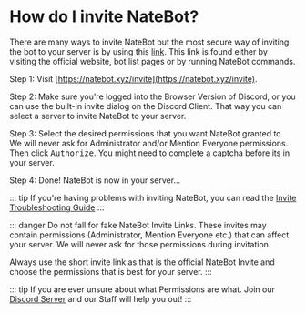 # How do I invite NateBot?

There are many ways to invite NateBot but the most secure way of inviting the bot to your server is by using this [link](https://natebot.xyz/invite). This link is found either by visiting the official website, bot list pages or by running NateBot commands.

Step 1: Visit ​[https://natebot.xyz/invite](https://natebot.xyz/invite).

Step 2: Make sure you're logged into the Browser Version of Discord, or you can use the built-in invite dialog on the Discord Client. That way you can select a server to invite NateBot to your server.

<!-- TODO: Placeholder for image -->

Step 3: Select the desired permissions that you want NateBot granted to. We will never ask for Administrator and/or Mention Everyone permissions. Then click <kbd>Authorize</kbd>. You might need to complete a captcha before its in your server.

<!-- TODO: Placeholder for image -->

Step 4: Done! NateBot is now in your server...

<!-- TODO: Placeholder for image -->

::: tip
If you're having problems with inviting NateBot, you can read the ​[Invite Troubleshooting Guide](/common-problems/invite-troubleshooting)
:::
<!-- TODO: ^^ -->

::: danger
Do not fall for fake NateBot Invite Links. These invites may contain permissions (Administrator, Mention Everyone etc.) that can affect your server. We will never ask for those permissions during invitation.

Always use the short invite link as that is the official NateBot Invite and choose the permissions that is best for your server.
:::

::: tip
If you are ever unsure about what Permissions are what. Join our [Discord Server](https://discord.gg/cmUFubKUtu) and our Staff will help you out!
:::